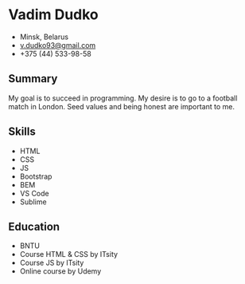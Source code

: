 # Vadim Dudko

- Minsk, Belarus
- v.dudko93@gmail.com
- +375 (44) 533-98-58

## Summary

My goal is to succeed in programming.
My desire is to go to a football match in London.
Seed values ​​and being honest are important to me.

## Skills	

- HTML
- CSS
- JS
- Bootstrap
- BEM
- VS Code
- Sublime

## Education

- BNTU
- Course HTML & CSS by ITsity
- Course JS by ITsity
- Online course by Udemy

